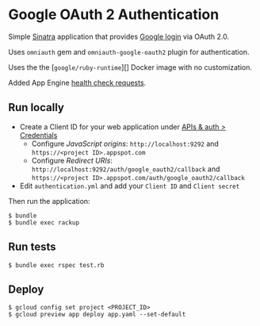 # Google OAuth 2 Authentication

Simple [Sinatra][] application that provides [Google login][] via OAuth 2.0.

Uses `omniauth` gem and `omniauth-google-oauth2` plugin for authentication.

Uses the the [`google/ruby-runtime`][] Docker image with no customization.

Added App Engine [health check requests][].

## Run locally

 - Create a Client ID for your web application under [APIs & auth > Credentials][creds]
   - Configure *JavaScript origins*: `http://localhost:9292` and `https://<project ID>.appspot.com`
   - Configure *Redirect URIs*: `http://localhost:9292/auth/google_oauth2/callback` and `https://<project ID>.appspot.com/auth/google_oauth2/callback`
 - Edit `authentication.yml` and add your `Client ID` and `Client secret`

Then run the application:

    $ bundle
    $ bundle exec rackup

## Run tests

    $ bundle exec rspec test.rb

## Deploy

    $ gcloud config set project <PROJECT_ID>
    $ gcloud preview app deploy app.yaml --set-default

[App Engine Managed VMs]: https://cloud.google.com/appengine/docs/managed-vms/
[google/ruby-runtime]: https://registry.hub.docker.com/u/google/ruby-runtime/
[health check requests]: https://cloud.google.com/appengine/docs/managed-vms/custom-runtimes#health_check_requests
[creds]: https://pantheon.corp.google.com/project/_/apiui/credential
[Sinatra]: http://www.sinatrarb.com/
[Google login]: https://developers.google.com/identity/protocols/OpenIDConnect
